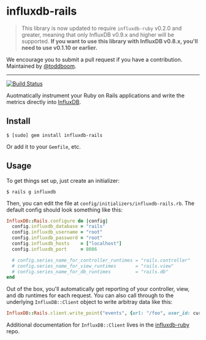 influxdb-rails
==============

> This library is now updated to require `influxdb-ruby` v0.2.0 and greater, meaning that only InfluxDB v0.9.x and higher will be supported. **If you want to use this library with InfluxDB v0.8.x, you'll need to use v0.1.10 or earlier.**

We encourage you to submit a pull request if you have a contribution. Maintained by [@toddboom](https://github.com/toddboom).

----------



[![Build Status](https://travis-ci.org/influxdb/influxdb-rails.png?branch=master)](https://travis-ci.org/influxdb/influxdb-rails)

Auotmatically instrument your Ruby on Rails applications and write the metrics directly into [InfluxDB](http://influxdb.org/).

Install
-------

```
$ [sudo] gem install influxdb-rails
```

Or add it to your `Gemfile`, etc.

Usage
-----

To get things set up, just create an initializer:

```
$ rails g influxdb
```

Then, you can edit the file at `config/initializers/influxdb-rails.rb`. The default config should look something like this:

``` ruby
InfluxDB::Rails.configure do |config|
  config.influxdb_database = "rails"
  config.influxdb_username = "root"
  config.influxdb_password = "root"
  config.influxdb_hosts    = ["localhost"]
  config.influxdb_port     = 8086

  # config.series_name_for_controller_runtimes = "rails.controller"
  # config.series_name_for_view_runtimes       = "rails.view"
  # config.series_name_for_db_runtimes         = "rails.db"
end
```

Out of the box, you'll automatically get reporting of your controller, view, and db runtimes for each request. You can also call through to the underlying `InfluxDB::Client` object to write arbitray data like this:

``` ruby
InfluxDB::Rails.client.write_point("events", {url: "/foo", user_id: current_user.id})
```

Additional documentation for `InfluxDB::Client` lives in the [influxdb-ruby](http://github.com/influxdb/influxdb-ruby) repo.
